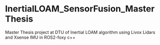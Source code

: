 # InertialLOAM_SensorFusion_MasterThesis
Master Thesis project at DTU of Inertial LOAM algorithm using Livox Lidars and Xsense IMU in ROS2-foxy c++
